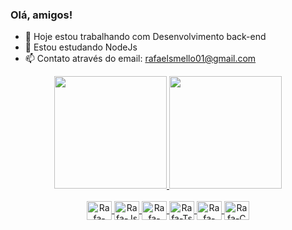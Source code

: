 ### Olá, amigos!

- 🔭 Hoje estou trabalhando com Desenvolvimento back-end 
- 🌱 Estou estudando NodeJs
- 📫 Contato através do email: rafaelsmello01@gmail.com

<div align="center">
  <a href="https://github.com/siqm">
  <img height="180em" src="https://github-readme-stats.vercel.app/api/top-langs/?username=siqm&layout=compact&langs_count=7&theme=highcontrast"/>
  <img height="180em" src="https://streak-stats.demolab.com?user=Siqm&theme=Javascript-dark&border_radius=7&locale=pt_BR&date_format=j%20M%5B%20Y%5D)">
</div>

<div align="center" style = "display: inline_block"><br>
  <img align="center" alt="Rafa-Java" height="30" width="40" src="https://cdn.jsdelivr.net/gh/devicons/devicon/icons/java/java-original.svg" />
  <img align="center" alt="Rafa-Js" height="30" width="40" src="https://cdn.jsdelivr.net/gh/devicons/devicon/icons/javascript/javascript-original.svg" />
  <img align="center" alt="Rafa-python" height="30" width="40" src="https://cdn.jsdelivr.net/gh/devicons/devicon/icons/python/python-original.svg" />
  <img align="center" alt="Rafa-Ts" height="30" width="40" src="https://cdn.jsdelivr.net/gh/devicons/devicon/icons/typescript/typescript-original.svg" />
  <img align="center" alt="Rafa-Nodejs" height="30" width="40" src="https://cdn.jsdelivr.net/gh/devicons/devicon/icons/nodejs/nodejs-original.svg" />
  <img align="center" alt="Rafa-C" height="30" width="40" src="https://cdn.jsdelivr.net/gh/devicons/devicon/icons/c/c-plain.svg" />
  </div>
